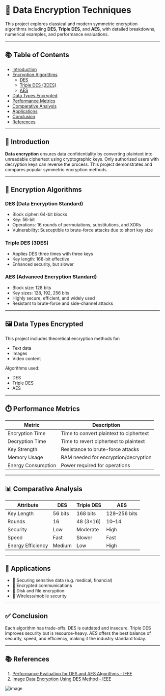 # 🔐 Data Encryption Techniques

This project explores classical and modern symmetric encryption algorithms including **DES**, **Triple DES**, and **AES**, with detailed breakdowns, numerical examples, and performance evaluations.

---

## 📚 Table of Contents

- [Introduction](#introduction)
- [Encryption Algorithms](#encryption-algorithms)
  - [DES](#des)
  - [Triple DES (3DES)](#triple-des-3des)
  - [AES](#aes)
- [Data Types Encrypted](#data-types-encrypted)
- [Performance Metrics](#performance-metrics)
- [Comparative Analysis](#comparative-analysis)
- [Applications](#applications)
- [Conclusion](#conclusion)
- [References](#references)

---

## 📖 Introduction

**Data encryption** ensures data confidentiality by converting plaintext into unreadable ciphertext using cryptographic keys. Only authorized users with decryption keys can reverse the process. This project demonstrates and compares popular symmetric encryption methods.

---

## 🔐 Encryption Algorithms

### DES (Data Encryption Standard)

- Block cipher: 64-bit blocks
- Key: 56-bit
- Operations: 16 rounds of permutations, substitutions, and XORs
- Vulnerability: Susceptible to brute-force attacks due to short key size

### Triple DES (3DES)

- Applies DES three times with three keys
- Key length: 168-bit effective
- Enhanced security, but slower

### AES (Advanced Encryption Standard)

- Block size: 128 bits
- Key sizes: 128, 192, 256 bits
- Highly secure, efficient, and widely used
- Resistant to brute-force and side-channel attacks

---

## 🖼️ Data Types Encrypted

This project includes theoretical encryption methods for:

- Text data
- Images
- Video content

Algorithms used:
- DES
- Triple DES
- AES

---

## ⏱️ Performance Metrics

| Metric             | Description                              |
|--------------------|------------------------------------------|
| Encryption Time    | Time to convert plaintext to ciphertext  |
| Decryption Time    | Time to revert ciphertext to plaintext   |
| Key Strength       | Resistance to brute-force attacks        |
| Memory Usage       | RAM needed for encryption/decryption     |
| Energy Consumption | Power required for operations            |

---

## 📊 Comparative Analysis

| Attribute       | DES       | Triple DES | AES         |
|------------------|-----------|-------------|-------------|
| Key Length       | 56 bits   | 168 bits    | 128–256 bits |
| Rounds           | 16        | 48 (3×16)   | 10–14        |
| Security         | Low       | Moderate    | High         |
| Speed            | Fast      | Slower      | Fast         |
| Energy Efficiency| Medium    | Low         | High         |

---

## 📌 Applications

- 🔐 Securing sensitive data (e.g. medical, financial)
- 💬 Encrypted communications
- 💽 Disk and file encryption
- 📡 Wireless/mobile security

---

## ✅ Conclusion

Each algorithm has trade-offs. DES is outdated and insecure. Triple DES improves security but is resource-heavy. AES offers the best balance of security, speed, and efficiency, making it the industry standard today.

---

## 📚 References

1. [Performance Evaluation for DES and AES Algorithms - IEEE](https://ieeexplore.ieee.org/document/9012536)
2. [Image Data Encryption Using DES Method - IEEE](https://ieeexplore.ieee.org/document/9609738)


![image](https://github.com/user-attachments/assets/187a77fb-9d6b-4cdb-af2d-1baa309a8a8a)


